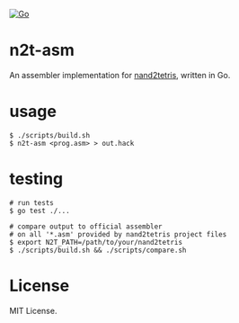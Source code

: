 [![Go](https://github.com/jeffgreenca/n2t-asm/actions/workflows/go.yml/badge.svg)](https://github.com/jeffgreenca/n2t-asm/actions/workflows/go.yml)

# n2t-asm

An assembler implementation for [nand2tetris](https://www.nand2tetris.org/), written in Go.

# usage

```
$ ./scripts/build.sh
$ n2t-asm <prog.asm> > out.hack
```

# testing

```
# run tests
$ go test ./...

# compare output to official assembler
# on all '*.asm' provided by nand2tetris project files
$ export N2T_PATH=/path/to/your/nand2tetris
$ ./scripts/build.sh && ./scripts/compare.sh
```

# License

MIT License.
